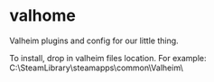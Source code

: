 # valhome
Valheim plugins and config for our little thing.

To install, drop in valheim files location. For example: C:\SteamLibrary\steamapps\common\Valheim\

